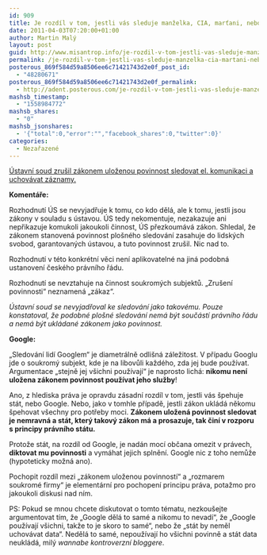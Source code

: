 ```yaml
---
id: 909
title: Je rozdíl v tom, jestli vás sleduje manželka, CIA, marťani, nebo stát!
date: 2011-04-03T07:20:00+01:00
author: Martin Malý
layout: post
guid: http://www.misantrop.info/je-rozdil-v-tom-jestli-vas-sleduje-manzelka-cia-martani-nebo-stat/
permalink: /je-rozdil-v-tom-jestli-vas-sleduje-manzelka-cia-martani-nebo-stat/
posterous_869f584d59a8506ee6c71421743d2e0f_post_id:
  - "48280671"
posterous_869f584d59a8506ee6c71421743d2e0f_permalink:
  - http://adent.posterous.com/je-rozdil-v-tom-jestli-vas-sleduje-manzelka-c
mashsb_timestamp:
  - "1558984772"
mashsb_shares:
  - "0"
mashsb_jsonshares:
  - '{"total":0,"error":"","facebook_shares":0,"twitter":0}'
categories:
  - Nezařazené
---
```

[&Uacute;stavn&iacute; soud zru&scaron;il z&aacute;konem uloženou povinnost sledovat el. komunikaci a uchov&aacute;vat z&aacute;znamy.](http://zdrojak.root.cz/clanky/sporna-povinnost-uchovavat-udaje-o-elektronicke-komunikaci-byla-zrusena/)

**Koment&aacute;ře:**

Rozhodnut&iacute; &Uacute;S se nevyjadřuje k tomu, co kdo děl&aacute;, ale k tomu, jestli jsou z&aacute;kony v souladu s &uacute;stavou. &Uacute;S tedy nekomentuje, nezakazuje ani nepřikazuje komukoli jakoukoli činnost, &Uacute;S přezkoum&aacute;v&aacute; z&aacute;kon. Shledal, že z&aacute;konem stanoven&aacute; povinnost plo&scaron;n&eacute;ho sledov&aacute;n&iacute; zasahuje do lidsk&yacute;ch svobod, garantovan&yacute;ch &uacute;stavou, a tuto povinnost zru&scaron;il. Nic nad to.

Rozhodnut&iacute; v t&eacute;to konkr&eacute;tn&iacute; věci nen&iacute; aplikovateln&eacute; na jin&aacute; podobn&aacute; ustanoven&iacute; česk&eacute;ho pr&aacute;vn&iacute;ho ř&aacute;du.

Rozhodnut&iacute; se nevztahuje na činnost soukrom&yacute;ch subjektů. &#8222;Zru&scaron;en&iacute; povinnosti&#8220; neznamen&aacute; &#8222;z&aacute;kaz&#8220;.

_&Uacute;stavn&iacute; soud se nevyjadřoval ke sledov&aacute;n&iacute; jako takov&eacute;mu. Pouze konstatoval, že podobn&eacute; plo&scaron;n&eacute; sledov&aacute;n&iacute; nem&aacute; b&yacute;t souč&aacute;st&iacute; pr&aacute;vn&iacute;ho ř&aacute;du a nem&aacute; b&yacute;t ukl&aacute;dan&eacute; z&aacute;konem jako povinnost._

**Google:**

&#8222;Sledov&aacute;n&iacute; lid&iacute; Googlem&#8220; je diametr&aacute;lně odli&scaron;n&aacute; z&aacute;ležitost. V př&iacute;padu Googlu jde o soukrom&yacute; subjekt, kde je na libovůli každ&eacute;ho, zda jej bude použ&iacute;vat. Argumentace &#8222;stejně jej v&scaron;ichni použ&iacute;vaj&iacute;&#8220; je naprosto lich&aacute;: **nikomu nen&iacute; uložena z&aacute;konem povinnost použ&iacute;vat jeho služby**!

Ano, z hlediska pr&aacute;va je opravdu z&aacute;sadn&iacute; rozd&iacute;l v tom, jestli v&aacute;s &scaron;pehuje st&aacute;t, nebo Google. Nebo, jako v tomhle př&iacute;padě, jestli z&aacute;kon ukl&aacute;d&aacute; někomu &scaron;pehovat v&scaron;echny pro potřeby moci. **Z&aacute;konem uložen&aacute; povinnost sledovat je nemravn&aacute; a st&aacute;t, kter&yacute; takov&yacute; z&aacute;kon m&aacute; a prosazuje, tak čin&iacute; v rozporu s principy pr&aacute;vn&iacute;ho st&aacute;tu.**

Protože st&aacute;t, na rozd&iacute;l od Google, je nad&aacute;n moc&iacute; občana omezit v pr&aacute;vech, **diktovat mu povinnosti** a vym&aacute;hat jejich splněn&iacute;. Google nic z toho nemůže (hypoteticky možn&aacute; ano).

Pochopit rozd&iacute;l mezi &#8222;z&aacute;konem uloženou povinnost&iacute;&#8220; a &#8222;rozmarem soukrom&eacute; firmy&#8220; je element&aacute;rn&iacute; pro pochopen&iacute; principu pr&aacute;va, potažmo pro jakoukoli diskusi nad n&iacute;m.

PS: Pokud se mnou chcete diskutovat o tomto t&eacute;matu, nezkou&scaron;ejte argumentovat t&iacute;m, že &#8222;Google děl&aacute; to sam&eacute; a nikomu to nevad&iacute;&#8220;, že &#8222;Google použ&iacute;vaj&iacute; v&scaron;ichni, takže to je skoro to sam&eacute;&#8220;, nebo že &#8222;st&aacute;t by neměl uchov&aacute;vat data&#8220;. Neděl&aacute; to sam&eacute;, nepouž&iacute;vaj&iacute; ho v&scaron;ichni povinně a st&aacute;t data neukl&aacute;d&aacute;, mil&yacute; _wannabe kontroverzn&iacute; bloggere_.